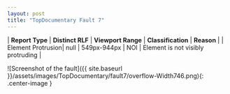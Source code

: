 ```yaml
---
layout: post
title: "TopDocumentary Fault 7"
---
```

| **Report Type** | **Distinct RLF** | **Viewport Range** | **Classification** | **Reason** |
| Element Protrusion| null | 549px-944px | NOI | Element is not visibly protruding | 

![Screenshot of the fault]({{ site.baseurl }}/assets/images/TopDocumentary/fault7/overflow-Width746.png){: .center-image }